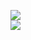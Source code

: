 [![](https://img.shields.io/badge/Made%20With-Github%20Spray-lightgrey.svg?style=for-the-badge&logo=github)](https://github.com/Annihil/github-spray#18167)  
[![](https://i.imgur.com/2DrTn0Z.gif)](https://github.com/Annihil/github-spray)